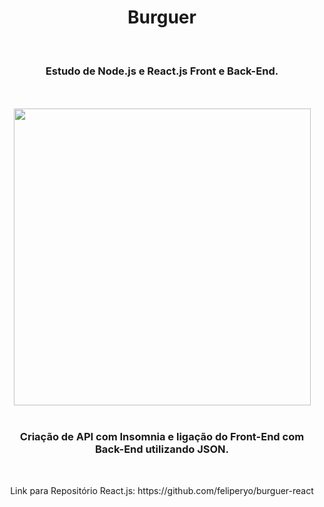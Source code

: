 <h1 align="center">
  Burguer</h1>
<br>
<h3 align="center">Estudo de Node.js e React.js Front e Back-End.</h3>
<br>
<br>

<div align="center">
  <img height="475px" src="https://github.com/feliperyo/hamburgueria-react/blob/master/src/assets/mockup.png?raw=true"/>
</div>
<br>
<h3 align="center">Criação de API com Insomnia e ligação do Front-End com Back-End utilizando JSON.</h3>
<br>
<p align="center">Link para Repositório React.js: https://github.com/feliperyo/burguer-react</p>
